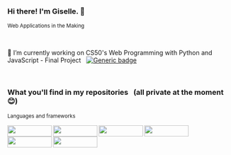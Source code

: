 ### Hi there! I'm Giselle. 👋

<sub>Web Applications in the Making</sub><br>


<!-- 
![Giselle's GitHub stats](https://github-readme-stats.vercel.app/api?username=gisellepbn&show_icons=true&theme=transparent&icon_color=fe428e&title_color=2f80ed&include_all_commits=true&count_private=true&disable_animations=true) -->

<br>

🔭 I’m currently working on CS50's Web Programming with Python and JavaScript - Final Project &nbsp; [![Generic badge](https://img.shields.io/badge/HarvardX-EdX-<COLOR>.svg)](https://shields.io/) <br>

<!-- > No code is shared. Only final result to respect **Academic Honesty**

* ✅ Project 0 - Search -> [Functional front-end implementation for Google Search, Google Image Search, and Google Advanced Search](https://youtu.be/ReNR0cJgaSc)
* ✅ Project 1 - Wiki -> [Simple Wikipedia-like online encyclopedia - Django](https://youtu.be/EGFuODaIEDk)
* ✅ Project 2 - Commerce -> [E-commerce auction site - Django](https://youtu.be/VYNJXQFPmpE)
* ✅ Project 3 - Mail -> [Simple front-end for an email client that makes API calls to send and receive emails - HTML, CSS and JavaScript](https://youtu.be/Wam96lOlhWA)
* ✅ Project 4 - Network -> [Social network website for making posts and following users - Django and JavaScript](https://youtu.be/cphQrHT-zdQ)
* ▶️ Final Project - *Work in progress ...* -->



<br>

### What you'll find in my repositories &nbsp; (all private at the moment 😊)

<sub>Languages and frameworks</sub><br>

<img align="left" width="100" height="25" src="https://img.shields.io/badge/-Html5-e34c26?style=for-the-badge&labelColor=black&logo=HTML5&logoColor=e34c26">

<img align="left" width="100" height="25" src="https://img.shields.io/badge/-CSS3-264de4?style=for-the-badge&labelColor=black&logo=CSS3&logoColor=264de4">

<img align="left" width="100" height="25" src="https://img.shields.io/badge/-SASS-c69?style=for-the-badge&labelColor=black&logo=sass&logoColor=c69">

<img align="left" width="100" height="25" src="https://img.shields.io/badge/-JavaScript-f7df1e?style=for-the-badge&labelColor=black&logo=JavaScript&logoColor=f7df1e">

<img align="left" width="100" height="25" src="https://img.shields.io/badge/-Python-306998?style=for-the-badge&labelColor=black&logo=python&logoColor=FFD43B">

<img align="left" width="100" height="25" src="https://img.shields.io/badge/-Django-4b982c?style=for-the-badge&labelColor=black&logo=django&logoColor=4b982c"><br>  


<br>

<!-- [![Readme Card](https://github-readme-stats.vercel.app/api/pin/?username=gisellepbn&repo=gisellepbn&show_owner=true&theme=transparent)](https://github.com/anuraghazra/github-readme-stats) -->


<!--
**gisellepbn/gisellepbn** is a ✨ _special_ ✨ repository because its `README.md` (this file) appears on your GitHub profile.

Here are some ideas to get you started:

- 🔭 I’m currently working on ...
- 🌱 I’m currently learning ...
- 👯 I’m looking to collaborate on ...
- 🤔 I’m looking for help with ...
- 💬 Ask me about ...
- 📫 How to reach me: ...
- 😄 Pronouns: ...
- ⚡ Fun fact: ...
-->
